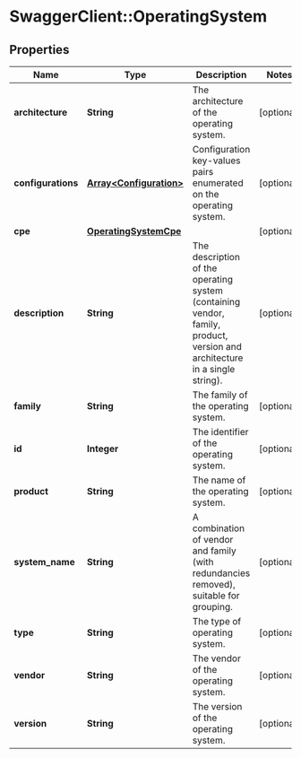 # SwaggerClient::OperatingSystem

## Properties
Name | Type | Description | Notes
------------ | ------------- | ------------- | -------------
**architecture** | **String** | The architecture of the operating system. | [optional] 
**configurations** | [**Array&lt;Configuration&gt;**](Configuration.md) | Configuration key-values pairs enumerated on the operating system. | [optional] 
**cpe** | [**OperatingSystemCpe**](OperatingSystemCpe.md) |  | [optional] 
**description** | **String** | The description of the operating system (containing vendor, family, product, version and architecture in a single string). | [optional] 
**family** | **String** | The family of the operating system. | [optional] 
**id** | **Integer** | The identifier of the operating system. | [optional] 
**product** | **String** | The name of the operating system. | [optional] 
**system_name** | **String** | A combination of vendor and family (with redundancies removed), suitable for grouping. | [optional] 
**type** | **String** | The type of operating system. | [optional] 
**vendor** | **String** | The vendor of the operating system. | [optional] 
**version** | **String** | The version of the operating system. | [optional] 


